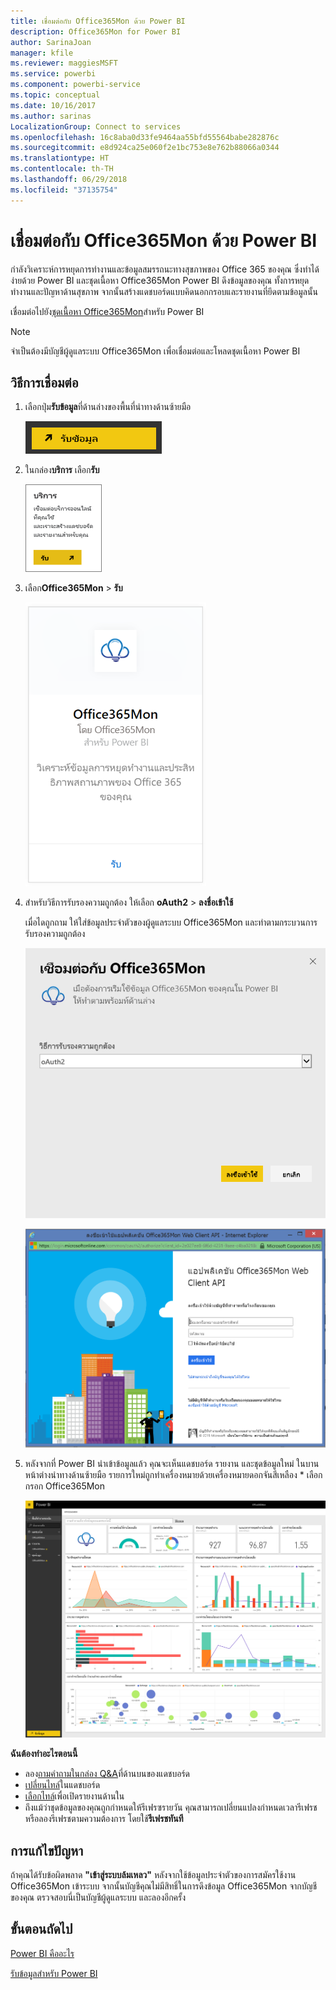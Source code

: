 ```yaml
---
title: เชื่อมต่อกับ Office365Mon ด้วย Power BI
description: Office365Mon for Power BI
author: SarinaJoan
manager: kfile
ms.reviewer: maggiesMSFT
ms.service: powerbi
ms.component: powerbi-service
ms.topic: conceptual
ms.date: 10/16/2017
ms.author: sarinas
LocalizationGroup: Connect to services
ms.openlocfilehash: 16c8aba0d33fe9464aa55bfd55564babe282876c
ms.sourcegitcommit: e8d924ca25e060f2e1bc753e8e762b88066a0344
ms.translationtype: HT
ms.contentlocale: th-TH
ms.lasthandoff: 06/29/2018
ms.locfileid: "37135754"
---
```

# <a name="connect-to-office365mon-with-power-bi"></a>เชื่อมต่อกับ Office365Mon ด้วย Power BI
กำลังวิเคราะห์การหยุดการทำงานและข้อมูลสมรรถนะทางสุขภาพของ Office 365 ของคุณ ซึ่งทำได้ง่ายด้วย Power BI และชุดเนื้อหา Office365Mon Power BI ดึงข้อมูลของคุณ ทั้งการหยุดทำงานและปัญหาด้านสุขภาพ จากนั้นสร้างแดชบอร์ดแบบคิดนอกกรอบและรายงานที่ยึดตามข้อมูลนั้น

เชื่อมต่อไปยัง[ชุดเนื้อหา Office365Mon](https://app.powerbi.com/groups/me/getdata/services/office365mon)สำหรับ Power BI

>[!NOTE]
>จำเป็นต้องมีบัญชีผู้ดูแลระบบ Office365Mon เพื่อเชื่อมต่อและโหลดชุดเนื้อหา Power BI

## <a name="how-to-connect"></a>วิธีการเชื่อมต่อ
1. เลือกปุ่ม**รับข้อมูล**ที่ด้านล่างของพื้นที่นำทางด้านซ้ายมือ
   
   ![](media/service-connect-to-office365mon/pbi_getdata.png)
2. ในกล่อง**บริการ** เลือก**รับ**
   
   ![](media/service-connect-to-office365mon/pbi_getservices.png) 
3. เลือก**Office365Mon** \> **รับ**
   
   ![](media/service-connect-to-office365mon/o365mon.png)
4. สำหรับวิธีการรับรองความถูกต้อง ให้เลือก **oAuth2** \> **ลงชื่อเข้าใช้**
   
   เมื่อไดถูกถาม ให้ใส่ข้อมูลประจำตัวของผู้ดูแลระบบ Office365Mon และทำตามกระบวนการรับรองความถูกต้อง
   
   ![](media/service-connect-to-office365mon/creds.png)
   
   ![](media/service-connect-to-office365mon/creds2.png)
5. หลังจากที่ Power BI นำเข้าข้อมูลแล้ว คุณจะเห็นแดชบอร์ด รายงาน และชุดข้อมูลใหม่ ในบานหน้าต่างนำทางด้านซ้ายมือ รายการใหม่ถูกทำเครื่องหมายด้วยเครื่องหมายดอกจันสีเหลือง \* เลือกกรอก Office365Mon
   
   ![](media/service-connect-to-office365mon/dashboard4.png)

**ฉันต้องทำอะไรตอนนี้**

* ลอง[ถามคำถามในกล่อง Q&A](power-bi-q-and-a.md)ที่ด้านบนของแดชบอร์ด
* [เปลี่ยนไทล์](service-dashboard-edit-tile.md)ในแดชบอร์ด
* [เลือกไทล์](service-dashboard-tiles.md)เพื่อเปิดรายงานด้านใน
* ถึงแม้ว่าชุดข้อมูลของคุณถูกกำหนดให้รีเฟรซรายวัน คุณสามารถเปลี่ยนแปลงกำหนดเวลารีเฟรช หรือลองรีเฟรชตามความต้องการ โดยใช้**รีเฟรชทันที**

## <a name="troubleshooting"></a>การแก้ไขปัญหา
ถ้าคุณได้รับข้อผิดพลาด **"เข้าสู่ระบบล้มเหลว"** หลังจากใช้ข้อมูลประจำตัวของการสมัครใช้งาน Office365Mon เข้าระบบ จากนั้นบัญชีคุณไม่มีสิทธิ์ในการดึงข้อมูล Office365Mon จากบัญชีของคุณ ตรวจสอบนี่เป็นบัญชีผู้ดูแลระบบ และลองอีกครั้ง

## <a name="next-steps"></a>ขั้นตอนถัดไป
[Power BI คืออะไร](power-bi-overview.md)

[รับข้อมูลสำหรับ Power BI](service-get-data.md)


